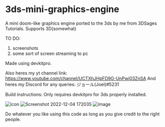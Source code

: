 # 3ds-mini-graphics-engine
A mini doom-like graphics engine ported to the 3ds by me from 3DSages Tutorials.
Supports 3D(somewhat)

TO DO:
1. screenshots
2. some sort of screen streaming to pc

Made using devkitpro.

Also heres my yt channel link: https://www.youtube.com/channel/UCTXhJHpFD9G-UnPwj03ZnSA
And heres my Discord for any queries: ジョール(Joel)#5231

Build instructions:
Only requires devkitpro for 3ds properly installed.

![icon](https://user-images.githubusercontent.com/104386326/205497818-184ea8b3-f1a0-4bce-8365-41def37f922e.png)
![Screenshot 2022-12-04 172035](https://user-images.githubusercontent.com/104386326/205488937-8b63e0b6-f483-430f-99a2-0f6517c78eab.png)
![image](https://user-images.githubusercontent.com/104386326/205497792-d5bb354c-7482-48f5-b896-fa17596152c3.png)

Do whatever you like using this code as long as you give credit to the right people.
